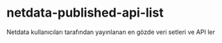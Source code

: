 # netdata-published-api-list
Netdata kullanıcıları tarafından yayınlanan en gözde veri setleri ve API ler
